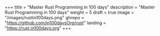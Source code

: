 +++
title = "Master Rust Programming in 100 days"
description = "Master Rust Programming in 100 days"
weight = 5
draft = true
image = "/images/rustin100days.png"
ghrepo = "https://github.com/in100daysOrg/rust"
landing = "https://rust.in100days.org"
+++

